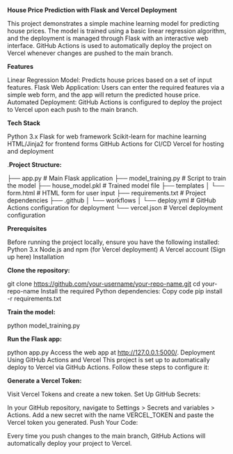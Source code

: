 **House Price Prediction with Flask and Vercel Deployment**

This project demonstrates a simple machine learning model for predicting house prices. The model is trained using a basic linear regression algorithm, and the deployment is managed through Flask with an interactive web interface. GitHub Actions is used to automatically deploy the project on Vercel whenever changes are pushed to the main branch.


**Features**

Linear Regression Model: Predicts house prices based on a set of input features.
Flask Web Application: Users can enter the required features via a simple web form, and the app will return the predicted house price.
Automated Deployment: GitHub Actions is configured to deploy the project to Vercel upon each push to the main branch.


**Tech Stack**

Python 3.x
Flask for web framework
Scikit-learn for machine learning
HTML/Jinja2 for frontend forms
GitHub Actions for CI/CD
Vercel for hosting and deployment


.**Project Structure:**

├── app.py                # Main Flask application
├── model_training.py      # Script to train the model
├── house_model.pkl        # Trained model file
├── templates
│   └── form.html          # HTML form for user input
├── requirements.txt       # Project dependencies
├── .github
│   └── workflows
│       └── deploy.yml     # GitHub Actions configuration for deployment
└── vercel.json            # Vercel deployment configuration


**Prerequisites**

Before running the project locally, ensure you have the following installed:
Python 3.x
Node.js and npm (for Vercel deployment)
A Vercel account (Sign up here)
Installation


**Clone the repository:**

git clone https://github.com/your-username/your-repo-name.git
cd your-repo-name
Install the required Python dependencies:
Copy code
pip install -r requirements.txt


**Train the model:**

python model_training.py


**Run the Flask app:**

python app.py
Access the web app at http://127.0.0.1:5000/.
Deployment
Using GitHub Actions and Vercel
This project is set up to automatically deploy to Vercel via GitHub Actions. Follow these steps to configure it:


**Generate a Vercel Token:**

Visit Vercel Tokens and create a new token.
Set Up GitHub Secrets:

In your GitHub repository, navigate to Settings > Secrets and variables > Actions.
Add a new secret with the name VERCEL_TOKEN and paste the Vercel token you generated.
Push Your Code:

Every time you push changes to the main branch, GitHub Actions will automatically deploy your project to Vercel.

